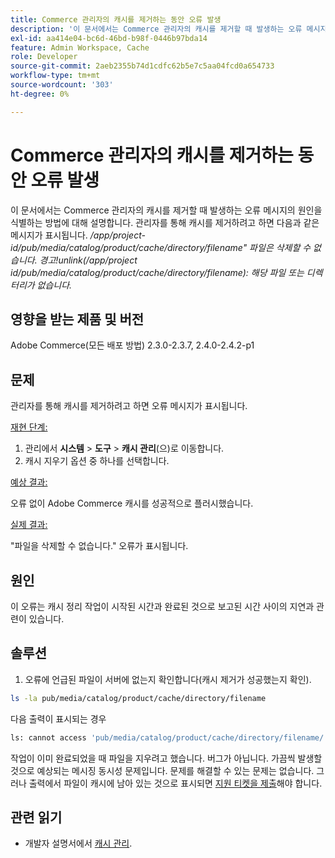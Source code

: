 ```yaml
---
title: Commerce 관리자의 캐시를 제거하는 동안 오류 발생
description: '이 문서에서는 Commerce 관리자의 캐시를 제거할 때 발생하는 오류 메시지의 원인을 식별하는 방법에 대해 설명합니다. 관리자를 통해 캐시를 제거하려고 하면 다음과 같은 메시지가 표시됩니다.'
exl-id: aa414e04-bc6d-46bd-b98f-0446b97bda14
feature: Admin Workspace, Cache
role: Developer
source-git-commit: 2aeb2355b74d1cdfc62b5e7c5aa04fcd0a654733
workflow-type: tm+mt
source-wordcount: '303'
ht-degree: 0%

---
```


# Commerce 관리자의 캐시를 제거하는 동안 오류 발생

이 문서에서는 Commerce 관리자의 캐시를 제거할 때 발생하는 오류 메시지의 원인을 식별하는 방법에 대해 설명합니다. 관리자를 통해 캐시를 제거하려고 하면 다음과 같은 메시지가 표시됩니다.
*/app/project-id/pub/media/catalog/product/cache/directory/filename&quot; 파일은 삭제할 수 없습니다. 경고!unlink(/app/project id/pub/media/catalog/product/cache/directory/filename): 해당 파일 또는 디렉터리가 없습니다.*

## 영향을 받는 제품 및 버전

Adobe Commerce(모든 배포 방법) 2.3.0-2.3.7, 2.4.0-2.4.2-p1

## 문제

관리자를 통해 캐시를 제거하려고 하면 오류 메시지가 표시됩니다.

<u>재현 단계:</u>

1. 관리에서 **시스템** > **도구** > **캐시 관리**(으)로 이동합니다.
1. 캐시 지우기 옵션 중 하나를 선택합니다.

<u>예상 결과:</u>

오류 없이 Adobe Commerce 캐시를 성공적으로 플러시했습니다.

<u>실제 결과:</u>

&quot;파일을 삭제할 수 없습니다.&quot; 오류가 표시됩니다.

## 원인

이 오류는 캐시 정리 작업이 시작된 시간과 완료된 것으로 보고된 시간 사이의 지연과 관련이 있습니다.

## 솔루션

1. 오류에 언급된 파일이 서버에 없는지 확인합니다(캐시 제거가 성공했는지 확인).

```bash
ls -la pub/media/catalog/product/cache/directory/filename
```

다음 출력이 표시되는 경우

```bash
ls: cannot access 'pub/media/catalog/product/cache/directory/filename/': No such file or directory
```

작업이 이미 완료되었을 때 파일을 지우려고 했습니다. 버그가 아닙니다. 가끔씩 발생할 것으로 예상되는 메시징 동시성 문제입니다. 문제를 해결할 수 있는 문제는 없습니다.
그러나 출력에서 파일이 캐시에 남아 있는 것으로 표시되면 [지원 티켓을 제출](/help/help-center-guide/help-center/magento-help-center-user-guide.md#submit-ticket)해야 합니다.

## 관련 읽기

* 개발자 설명서에서 [캐시 관리](https://experienceleague.adobe.com/en/docs/commerce-admin/systems/tools/cache-management).
